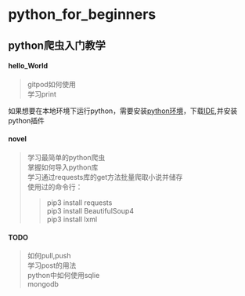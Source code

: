 # python_for_beginners
## python爬虫入门教学  
#### hello_World
> gitpod如何使用  
> 学习print   

如果想要在本地环境下运行python，需要安装[python环境](https://www.python.org/)，下载[IDE](https://code.visualstudio.com/),并安装python插件
#### novel
> 学习最简单的python爬虫  
> 掌握如何导入python库  
> 学习通过requests库的get方法批量爬取小说并储存  
> 使用过的命令行： 
>> pip3 install requests  
>> pip3 install BeautifulSoup4  
>> pip3 install lxml  
#### TODO  
> 如何pull,push  
> 学习post的用法  
> python中如何使用sqlie  
> mongodb
